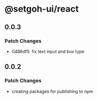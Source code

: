# @setgoh-ui/react

## 0.0.3

### Patch Changes

- 0486df5: fix text input and box type

## 0.0.2

### Patch Changes

- creating packages for publishing to npm
